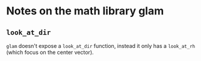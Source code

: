 # Notes on the math library glam

## `look_at_dir`

`glam` doesn't expose a `look_at_dir` function, instead it only has a `look_at_rh` (which focus on
the center vector).

